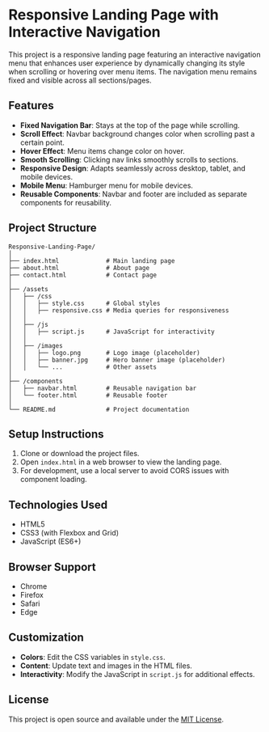 # Responsive Landing Page with Interactive Navigation

This project is a responsive landing page featuring an interactive navigation menu that enhances user experience by dynamically changing its style when scrolling or hovering over menu items. The navigation menu remains fixed and visible across all sections/pages.

## Features

- **Fixed Navigation Bar**: Stays at the top of the page while scrolling.
- **Scroll Effect**: Navbar background changes color when scrolling past a certain point.
- **Hover Effect**: Menu items change color on hover.
- **Smooth Scrolling**: Clicking nav links smoothly scrolls to sections.
- **Responsive Design**: Adapts seamlessly across desktop, tablet, and mobile devices.
- **Mobile Menu**: Hamburger menu for mobile devices.
- **Reusable Components**: Navbar and footer are included as separate components for reusability.

## Project Structure

```
Responsive-Landing-Page/
│
├── index.html             # Main landing page
├── about.html             # About page
├── contact.html           # Contact page
│
├── /assets
│   ├── /css
│   │   ├── style.css      # Global styles
│   │   ├── responsive.css # Media queries for responsiveness
│   │
│   ├── /js
│   │   ├── script.js      # JavaScript for interactivity
│   │
│   ├── /images
│   │   ├── logo.png       # Logo image (placeholder)
│   │   ├── banner.jpg     # Hero banner image (placeholder)
│   │   └── ...            # Other assets
│
├── /components
│   ├── navbar.html        # Reusable navigation bar
│   └── footer.html        # Reusable footer
│
└── README.md              # Project documentation
```

## Setup Instructions

1. Clone or download the project files.
2. Open `index.html` in a web browser to view the landing page.
3. For development, use a local server to avoid CORS issues with component loading.

## Technologies Used

- HTML5
- CSS3 (with Flexbox and Grid)
- JavaScript (ES6+)

## Browser Support

- Chrome
- Firefox
- Safari
- Edge

## Customization

- **Colors**: Edit the CSS variables in `style.css`.
- **Content**: Update text and images in the HTML files.
- **Interactivity**: Modify the JavaScript in `script.js` for additional effects.

## License

This project is open source and available under the [MIT License](LICENSE).
